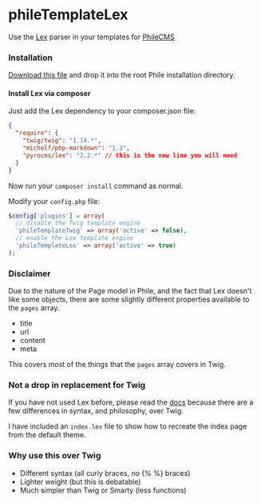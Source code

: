 phileTemplateLex
================

Use the [Lex](https://github.com/pyrocms/lex) parser in your templates for [PhileCMS](https://github.com/PhileCMS/Phile)

### Installation

[Download this file](https://github.com/PhileCMS/phileTemplateLex/archive/master.zip "Download ZIP File") and drop it into the root Phile installation directory.

#### Install Lex via composer

Just add the Lex dependency to your composer.json file:

```json
{
  "require": {
    "twig/twig": "1.14.*",
    "michelf/php-markdown": "1.3",
    "pyrocms/lex": "2.2.*" // this is the new line you will need
  }
}
```

Now run your `composer install` command as normal.

Modify your `config.php` file:

```php
$config['plugins'] = array(
  // disable the Twig template engine
  'phileTemplateTwig' => array('active' => false),
  // enable the Lex template engine
  'phileTemplateLex' => array('active' => true)
);
```

### Disclaimer

Due to the nature of the Page model in Phile, and the fact that Lex doesn't like some objects, there are some slightly different properties available to the `pages` array.

* title
* url
* content
* meta

This covers most of the things that the `pages` array covers in Twig.

### Not a drop in replacement for Twig

If you have not used Lex before, please read the [docs](https://github.com/pyrocms/lex/wiki#basic-usage) because there are a few differences in syntax, and philosophy, over Twig.

I have included an `index.lex` file to show how to recreate the index page from the default theme.

### Why use this over Twig

* Different syntax (all curly braces, no {% %} braces)
* Lighter weight (but this is debatable)
* Much simpler than Twig or Smarty (less functions)